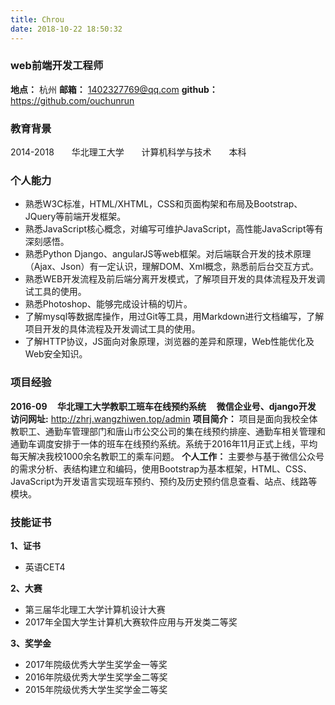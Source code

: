 ```yaml
---
title: Chrou
date: 2018-10-22 18:50:32
---
```


### web前端开发工程师

**地点：** 杭州
**邮箱：** 1402327769@qq.com
**github：** https://github.com/ouchunrun

### 教育背景

2014-2018 <span style="width:20px;display: inline-block;"></span>  华北理工大学	<span style="width:20px;display: inline-block;"></span> 计算机科学与技术	 <span style="width:20px;display: inline-block;"></span>  本科

### 个人能力

- 熟悉W3C标准，HTML/XHTML，CSS和页面构架和布局及Bootstrap、JQuery等前端开发框架。
- 熟悉JavaScript核心概念，对编写可维护JavaScript，高性能JavaScript等有深刻感悟。
- 熟悉Python Django、angularJS等web框架。对后端联合开发的技术原理（Ajax、Json）有一定认识，理解DOM、Xml概念，熟悉前后台交互方式。
- 熟悉WEB开发流程及前后端分离开发模式，了解项目开发的具体流程及开发调试工具的使用。
- 熟悉Photoshop、能够完成设计稿的切片。
- 了解mysql等数据库操作，用过Git等工具，用Markdown进行文档编写，了解项目开发的具体流程及开发调试工具的使用。
- 了解HTTP协议，JS面向对象原理，浏览器的差异和原理，Web性能优化及Web安全知识。

### 项目经验

**2016-09 <span style="width:10px;display: inline-block;"></span> 华北理工大学教职工班车在线预约系统 <span style="width:10px;display: inline-block;"></span> 微信企业号、django开发**
**访问网址:** http://zhrj.wangzhiwen.top/admin
**项目简介：** 项目是面向我校全体教职工、通勤车管理部门和唐山市公交公司的集在线预约排座、通勤车相关管理和通勤车调度安排于一体的班车在线预约系统。系统于2016年11月正式上线，平均每天解决我校1000余名教职工的乘车问题。
**个人工作：** 主要参与基于微信公众号的需求分析、表结构建立和编码，使用Bootstrap为基本框架，HTML、CSS、JavaScript为开发语言实现班车预约、预约及历史预约信息查看、站点、线路等模块。

### 技能证书

**1、证书**
- 英语CET4

**2、大赛**
- 第三届华北理工大学计算机设计大赛
- 2017年全国大学生计算机大赛软件应用与开发类二等奖

**3、奖学金**
- 2017年院级优秀大学生奖学金一等奖
- 2016年院级优秀大学生奖学金二等奖
- 2015年院级优秀大学生奖学金二等奖

